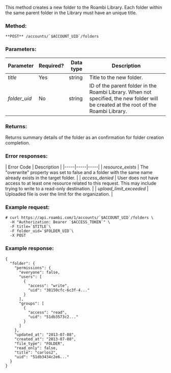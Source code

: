 This method creates a new folder to the Roambi Library. Each folder within the same parent folder in the Library must have an unique title.

### Method:
```
**POST** /accounts/`$ACCOUNT_UID`/folders
```

### Parameters:
| Parameter | Required? | Data type | Description |
|-----|-----|-----|-----|
| *title* | Yes | string | Title to the new folder. |
| *folder_uid* | No | string | ID of the parent folder in the Roambi Library.  When not specified, the new folder will be created at the root of the Roambi Library. |

### Returns:
Returns summary details of the folder as an confirmation for folder creation completion.

### Error responses:
| Error Code | Description |
|-----|-----|-----|
| *resource_exists* | The "overwrite" property was set to false and a folder with the same name already exists in the target folder. |
| *access_denied* | User does not have access to at least one resource related to this request. This may include trying to write to a read-only destination. |
| *upload_limit_exceeded* | Uploaded file is over the limit for the organization. |

### Example request:
```
# curl https://api.roambi.com/1/accounts/`$ACCOUNT_UID`/folders \
  -H "Authorization: Bearer `$ACCESS_TOKEN`" \
  -F title=`$TITLE`\
  -F folder_uid=`$FOLDER_UID`\
  -X POST
```

### Example response:
```
{
  "folder": {
    "permissions": {
      "everyone": false,
      "users": [
        {
          "access": "write",
          "uid": "38150cfc-6c3f-4..."
        }
      ],
      "groups": [
        {
          "access": "read",
          "uid": "51db3573c2..."
        }
      ]
    },
    "updated_at": "2013-07-08",
    "created_at": "2013-07-08",
    "file_type": "FOLDER",
    "read_only": false,
    "title": "carlos2",
    "uid": "51db3434c2e6..."
  }
}
```
